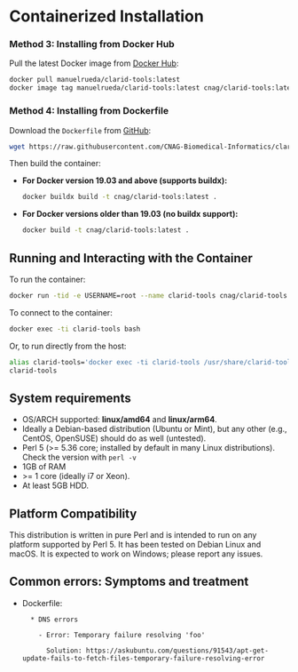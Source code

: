 # Containerized Installation

### Method 3: Installing from Docker Hub

Pull the latest Docker image from [Docker Hub](https://hub.docker.com/r/manuelrueda/clarid-tools):

```bash
docker pull manuelrueda/clarid-tools:latest
docker image tag manuelrueda/clarid-tools:latest cnag/clarid-tools:latest
```

### Method 4: Installing from Dockerfile

Download the `Dockerfile` from [GitHub](https://github.com/CNAG-Biomedical-Informatics/clarid-tools/blob/main/Dockerfile):

```bash
wget https://raw.githubusercontent.com/CNAG-Biomedical-Informatics/clarid-tools/main/docker/Dockerfile
```

Then build the container:

- **For Docker version 19.03 and above (supports buildx):**

  ```bash
  docker buildx build -t cnag/clarid-tools:latest .
  ```

- **For Docker versions older than 19.03 (no buildx support):**

  ```bash
  docker build -t cnag/clarid-tools:latest .
  ```

## Running and Interacting with the Container

To run the container:

```bash
docker run -tid -e USERNAME=root --name clarid-tools cnag/clarid-tools:latest
```

To connect to the container:

```bash
docker exec -ti clarid-tools bash
```

Or, to run directly from the host:

```bash
alias clarid-tools='docker exec -ti clarid-tools /usr/share/clarid-tools/bin/clarid-tools'
clarid-tools
```

## System requirements

- OS/ARCH supported: **linux/amd64** and **linux/arm64**.
- Ideally a Debian-based distribution (Ubuntu or Mint), but any other (e.g., CentOS, OpenSUSE) should do as well (untested).
- Perl 5 (>= 5.36 core; installed by default in many Linux distributions). Check the version with `perl -v`
- 1GB of RAM
- \>= 1 core (ideally i7 or Xeon).
- At least 5GB HDD.

## Platform Compatibility
This distribution is written in pure Perl and is intended to run on any platform supported by Perl 5. It has been tested on Debian Linux and macOS. It is expected to work on Windows; please report any issues.

## Common errors: Symptoms and treatment

  * Dockerfile:

          * DNS errors

            - Error: Temporary failure resolving 'foo'

              Solution: https://askubuntu.com/questions/91543/apt-get-update-fails-to-fetch-files-temporary-failure-resolving-error
